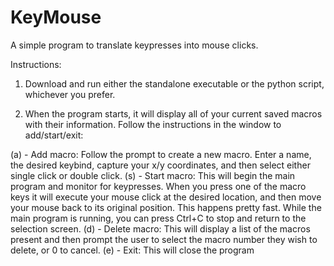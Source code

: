 # KeyMouse #

A simple program to translate keypresses into mouse clicks. 

Instructions:

1) Download and run either the standalone executable or the python script, whichever you prefer.

2) When the program starts, it will display all of your current saved macros with their information. Follow the instructions in the window to add/start/exit:

  (a) - Add macro: Follow the prompt to create a new macro. Enter a name, the desired keybind, capture your x/y coordinates, and then select either single click or double click.
  (s) - Start macro: This will begin the main program and monitor for keypresses. When you press one of the macro keys it will execute your mouse click at the desired location, and then move your mouse back to its original position. This happens pretty fast. While the main program is running, you can press Ctrl+C to stop and return to the selection screen. 
  (d) - Delete macro: This will display a list of the macros present and then prompt the user to select the macro number they wish to delete, or 0 to cancel.
  (e) - Exit: This will close the program
